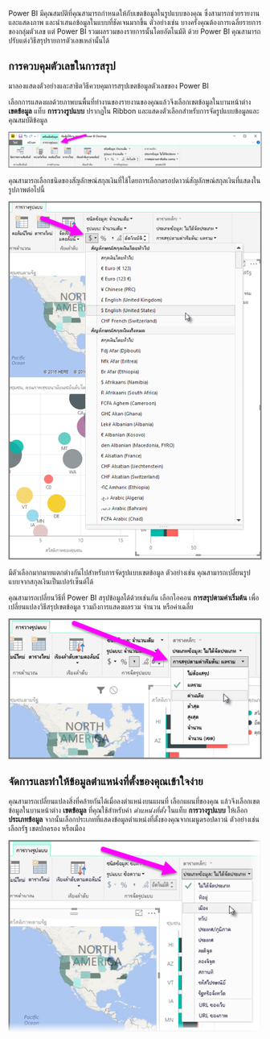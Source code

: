 Power BI มีคุณสมบัติที่คุณสามารถกำหนดให้กับเขตข้อมูลในรูปแบบของคุณ ซึ่งสามารถช่วยรายงานและแสดงภาพ และนำเสนอข้อมูลในแบบที่ชัดเจนมากขึ้น ตัวอย่างเช่น บางครั้งคุณต้องการเฉลี่ยรายการของกลุ่มตัวเลข แต่ Power BI รวมผลรวมของรายการนั้นโดยอัตโนมัติ ด้วย Power BI คุณสามารถปรับแต่งวิธีสรุปรายการตัวเลขเหล่านั้นได้

## <a name="numeric-control-over-summarization"></a>การควบคุมตัวเลขในการสรุป
มาลองแสดงตัวอย่างและสาธิตวิธีควบคุมการสรุปเขตข้อมูลตัวเลขของ Power BI

เลือกการแสดงผลด้วยภาพบนพื้นที่ทำงานของรายงานของคุณแล้วจึงเลือกเขตข้อมูลในบานหน้าต่าง **เขตข้อมูล** แท็บ **การวางรูปแบบ** ปรากฏใน Ribbon และแสดงตัวเลือกสำหรับการจัดรูปแบบข้อมูลและคุณสมบัติข้อมูล

![](media/3-11d-customize-summarization-categorization/3-11d_1.png)

คุณสามารถเลือกชนิดของสัญลักษณ์สกุลเงินที่ใช้โดยการเลือกดรอปดาวน์สัญลักษณ์สกุลเงินที่แสดงในรูปภาพต่อไปนี้

![](media/3-11d-customize-summarization-categorization/3-11d_2.png)

มีตัวเลือกมากมายแตกต่างกันไปสำหรับการจัดรูปแบบเขตข้อมูล ตัวอย่างเช่น คุณสามารถเปลี่ยนรูปแบบจากสกุลเงินเป็นเปอร์เซ็นต์ได้

คุณสามารถเปลี่ยนวิธีที่ Power BI สรุปข้อมูลได้ด้วยเช่นกัน เลือกไอคอน **การสรุปตามค่าเริ่มต้น** เพื่อเปลี่ยนแปลงวิธีสรุปเขตข้อมูล รวมถึงการแสดงผลรวม จำนวน หรือค่าเฉลี่ย

![](media/3-11d-customize-summarization-categorization/3-11d_3.png)

## <a name="manage-and-clarify-your-location-data"></a>จัดการและทำให้ข้อมูลตำแหน่งที่ตั้งของคุณเข้าใจง่าย
คุณสามารถเปลี่ยนแปลงสิ่งที่คล้ายกันได้เมื่อลงตำแหน่งบนแผนที่ เลือกแผนที่ของคุณ แล้วจึงเลือกเขตข้อมูลในบานหน้าต่าง **เขตข้อมูล** ที่คุณใช้สำหรับค่า *ตำแหน่งที่ตั้ง* ในแท็บ **การวางรูปแบบ** ให้เลือก **ประเภทข้อมูล** จากนั้นเลือกประเภทที่แสดงข้อมูลตำแหน่งที่ตั้งของคุณจากเมนูดรอปดาวน์ ตัวอย่างเช่น เลือกรัฐ เขตปกครอง หรือเมือง

![](media/3-11d-customize-summarization-categorization/3-11d_4.png)


